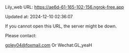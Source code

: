 Lily_web URL: https://ae6d-61-165-102-156.ngrok-free.app

Updated at: 2024-12-10 02:36:07

If you cannot open this URL, the server might be down.

Please contact: 

goley04@foxmail.com Or Wechat:GL_yeaH